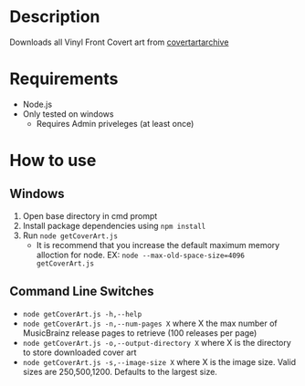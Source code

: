 # Description
Downloads all Vinyl Front Covert art from [covertartarchive](https://coverartarchive.org)

# Requirements 
* Node.js
* Only tested on windows
	- Requires Admin priveleges (at least once)

# How to use
## Windows
1. Open base directory in cmd prompt
2. Install package dependencies using ```npm install```
3. Run ```node getCoverArt.js```
	* It is recommend that you increase the default maximum memory alloction for node. EX: ```node --max-old-space-size=4096 getCoverArt.js```

## Command Line Switches
*  ```node getCoverArt.js -h,--help```
*  ```node getCoverArt.js -n,--num-pages X``` where X the max number of MusicBrainz release pages to retrieve (100 releases per page)
*  ```node getCoverArt.js -o,--output-directory X``` where X is the directory to store downloaded cover art
*  ```node getCoverArt.js -s,--image-size X``` where X is the image size. Valid sizes are 250,500,1200. Defaults to the largest size.
